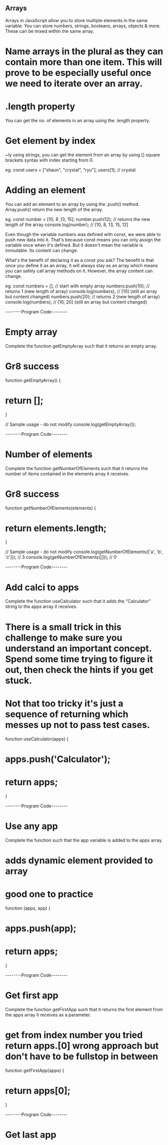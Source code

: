 
## Arrays

Arrays in JavaScript allow you to store multiple elements in the same variable. You can store numbers, strings, booleans, arrays, objects & more. These can be mixed within the same array.

# Name arrays in the plural as they can contain more than one item. This will prove to be especially useful once we need to iterate over an array.

# .length property

You can get the no. of elements in an array using the .length property.

# Get element by index

~ly using strings, you can get the element from an array by using [] square brackets syntax with index starting from 0.

eg. const users = ["shaun", "crystal", "ryu"];
    users[1]; // crystal

# Adding an element

You can add an element to an array by using the .push() method. Array.push() return the new length of the array.

eg. const number = [10, 8 ,13, 15];
    number.push(12); // retunrs the new length of the array
    console.log(number); // [10, 8, 13, 15, 12]

Even though the variable numbers was defined with const, we were able to push new data into it.
That's because const means you can only assign the variable once when it's defined. But it doesn't mean the variable is immutable. Its content can change.

What's the benefit of declaring it as a const you ask? The benefit is that once you define it as an array, it will always stay as an array which means you can safely call array methods on it. However, the array content can change.

eg. const numbers = []; // start with empty array
    numbers.push(10); // returns 1 (new length of array)
    console.log(numbers); // [10] (still an array but content changed)
    numbers.push(20); // returns 2 (new length of array)
    console.log(numbers); // [10, 20] (still an array but content changed)


--------Program Code--------
# Empty array
Complete the function getEmptyArray such that it returns an empty array.
# Gr8 success 

function getEmptyArray() {
# return [];
}

// Sample usage - do not modify
console.log(getEmptyArray());


--------Program Code--------
# Number of elements
Complete the function getNumberOfElements such that it returns the number of items contained in the elements array it receives.

# Gr8 success
function getNumberOfElements(elements) {
# return elements.length;
}

// Sample usage - do not modify
console.log(getNumberOfElements(['a', 'b', 'c'])); // 3
console.log(getNumberOfElements([])); // 0


--------Program Code--------
# Add calci to apps
Complete the function useCalculator such that it adds the "Calculator" string to the apps array it receives.
# There is a small trick in this challenge to make sure you understand an important concept. Spend some time trying to figure it out, then check the hints if you get stuck.

# Not that too tricky it's just a sequence of returning which messes up not to pass test cases.

function useCalculator(apps) {
 # apps.push('Calculator');
 # return apps;
}


--------Program Code--------
# Use any app
Complete the function such that the app variable is added to the apps array.

# adds dynamic element provided to array
# good one to practice

function (apps, app) {
# apps.push(app);
# return apps;
}


--------Program Code--------
# Get first app
Complete the function getFirstApp such that it returns the first element from the apps array it receives as a parameter.

# get from index number you tried return apps.[0]  wrong approach but don't have to be fullstop in between

function getFirstApp(apps) {
 #   return apps[0];
}


--------Program Code--------
# Get last app


